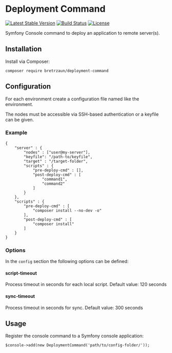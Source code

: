 # Deployment Command

[![Latest Stable Version](https://poser.pugx.org/bretrzaun/deployment-command/v)](//packagist.org/packages/bretrzaun/deployment-command)
[![Build Status](https://travis-ci.org/bretrzaun/DeploymentCommand.svg?branch=master)](https://travis-ci.org/bretrzaun/DeploymentCommand)
[![License](https://poser.pugx.org/bretrzaun/deployment-command/license)](//packagist.org/packages/bretrzaun/deployment-command)

Symfony Console command to deploy an application to remote server(s).

## Installation

Install via Composer:

```composer require bretrzaun/deployment-command```

## Configuration

For each environment create a configuration file named like the environment.

The nodes must be accessible via SSH-based authentication or a keyfile can be given.

### Example

```
{
    "server" : {
        "nodes" : ["user@my-server"],
        "keyfile": "/path-to/keyfile",
        "target" : "/target-folder",
        "scripts" : {
            "pre-deploy-cmd" : [],
            "post-deploy-cmd" : [
                "command1",
                "command2"
            ]
        }
    },
    "scripts" : {
        "pre-deploy-cmd" : [
            "composer install --no-dev -o"
        ],
        "post-deploy-cmd" : [
            "composer install"
        ]
    }
}
```

### Options

In the `config` section the following options can be defined:

#### script-timeout

Process timeout in seconds for each local script. Default value: 120 seconds

#### sync-timeout

Process timeout in seconds for sync. Default value: 300 seconds


## Usage

Register the console command to a Symfony console application:

```
$console->add(new DeploymentCommand('path/to/config-folder/'));
```
